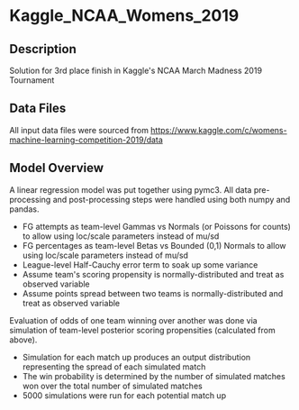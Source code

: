 # Kaggle_NCAA_Womens_2019

## Description
Solution for 3rd place finish in Kaggle's NCAA March Madness 2019 Tournament

## Data Files
All input data files were sourced from https://www.kaggle.com/c/womens-machine-learning-competition-2019/data

## Model Overview
A linear regression model was put together using pymc3. All data pre-processing and post-processing steps were handled using both numpy and pandas.
- FG attempts as team-level Gammas vs Normals (or Poissons for counts) to allow using loc/scale parameters instead of mu/sd 
- FG percentages as team-level Betas vs Bounded (0,1) Normals to allow using loc/scale parameters instead of mu/sd
- League-level Half-Cauchy error term to soak up some variance 
- Assume team's scoring propensity is normally-distributed and treat as observed variable
- Assume points spread between two teams is normally-distributed and treat as observed variable

Evaluation of odds of one team winning over another was done via simulation of team-level posterior scoring propensities (calculated from above).
- Simulation for each match up produces an output distribution representing the spread of each simulated match
- The win probability is determined by the number of simulated matches won over the total number of simulated matches
- 5000 simulations were run for each potential match up
